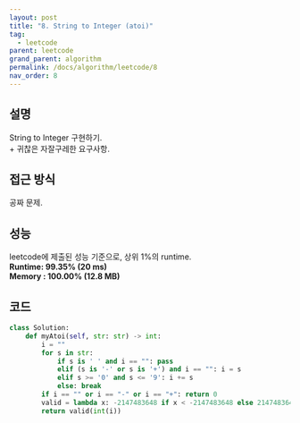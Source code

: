 ```yaml
---
layout: post
title: "8. String to Integer (atoi)"
tag:
  - leetcode
parent: leetcode
grand_parent: algorithm
permalink: /docs/algorithm/leetcode/8
nav_order: 8
---
```


## 설명
String to Integer 구현하기.  
\+ 귀찮은 자잘구레한 요구사항.

## 접근 방식
공짜 문제.  

## 성능
leetcode에 제출된 성능 기준으로, 상위 1%의 runtime.  
**Runtime: 99.35% (20 ms)**  
**Memory : 100.00% (12.8 MB)**

## 코드
```python
class Solution:
    def myAtoi(self, str: str) -> int:
        i = ""
        for s in str:
            if s is ' ' and i == "": pass
            elif (s is '-' or s is '+') and i == "": i = s
            elif s >= '0' and s <= '9': i += s
            else: break
        if i == "" or i == "-" or i == "+": return 0
        valid = lambda x: -2147483648 if x < -2147483648 else 2147483647 if x >= 2147483648 else x
        return valid(int(i))
```